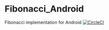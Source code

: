 # Fibonacci_Android
Fibonacci implementation for Android
[![CircleCI](https://circleci.com/gh/amorenew/Fibonacci_Android.svg?style=svg)](https://circleci.com/gh/amorenew/Fibonacci_Android)
